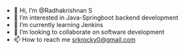 - 👋 Hi, I’m @Radhakrishnan S
- 👀 I’m interested in Java-Springboot backend development
- 🌱 I’m currently learning Jenkins
- 💞️ I’m looking to collaborate on software development
- 📫 How to reach me srkrocky0@gmail.com

<!---
Radhakrishnan-S-12/Radhakrishnan-S-12 is a ✨ special ✨ repository because its `README.md` (this file) appears on your GitHub profile.
You can click the Preview link to take a look at your changes.
--->
